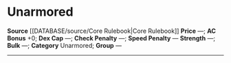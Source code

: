 ﻿---
ac: '0'
armor_category: Unarmored
armor_group: null
bulk: null
check_penalty: null
dex_cap: null
id: '1'
item_category: Armor
item_subcategory: Base Armor
level: '0'
name: Unarmored
price: null
rarity: Common
rus_type_level: null
source: '[[DATABASE/source/Core Rulebook|Core Rulebook]]'
speed_penalty: null
strength: null
strength_req: null
trait: null
type: Armor

---
# Unarmored

**Source** [[DATABASE/source/Core Rulebook|Core Rulebook]] 
**Price** —; **AC Bonus** +0; **Dex Cap** —; **Check Penalty** —; **Speed Penalty** —
**Strength** —; **Bulk** —; **Category** Unarmored; **Group** —

---